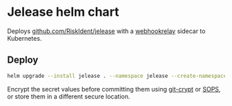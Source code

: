<!--
SPDX-FileCopyrightText: 2022 Risk.Ident GmbH <contact@riskident.com>

SPDX-License-Identifier: CC-BY-4.0
-->

# Jelease helm chart

Deploys [github.com/RiskIdent/jelease](https://github.com/RiskIdent/jelease)
with a [webhookrelay](https://webhookrelay.com/) sidecar to Kubernetes.

## Deploy

```bash
helm upgrade --install jelease . --namespace jelease --create-namespace
```

Encrypt the secret values before committing them using
[git-crypt](https://github.com/AGWA/git-crypt)
or [SOPS](https://github.com/mozilla/sops),
or store them in a different secure location.
